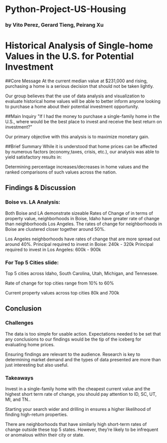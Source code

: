 # Python-Project-US-Housing

### by Vito Perez, Gerard Tieng, Peirang Xu
# Historical Analysis of Single-home Values in the U.S. for Potential Investment

##Core Message
At the current median value at $231,000 and rising, purchasing a home is a serious decision that should not be taken lightly.

Our group believes that the use of data analysis and visualization to evaluate historical home values will be able to better inform anyone looking to purchase a home about their potential investment opportunity.

##Main Inquiry
"If I had the money to purchase a single-family home in the U.S., where would be the best place to invest and receive the best return on investment?"

Our primary objective with this analysis is to maximize monetary gain.

##Brief Summary
While it is understood that home prices can be affected by numerous factors (economy,taxes, crisis, etc.), our analysis was able to yield satisfactory results in:

Determining percentage increases/decreases in home values and the ranked comparisons of such values across the nation.

## Findings & Discussion
### Boise vs. LA Analysis:
Both Boise and LA demonstrate sizeable Rates of Change of in terms of property value, neighborhoods in Boise, Idaho have greater rate of change than neighborhoods Los Angeles. The rates of change for neighborhoods in Boise are clustered closer together around 50%.

Los Angeles neighborhoods have rates of change that are more spread out around 40%. Principal required to invest in Boise: 240k - 320k Principal required to invest in Los Angeles: 600k - 900k

### For Top 5 Cities slide:
Top 5 cities across Idaho, South Carolina, Utah, Michigan, and Tennessee.

Rate of change for top cities range from 10% to 60%

Current property values across top cities 80k and 700k

## Conclusion
### Challenges
The data is too simple for usable action. Expectations needed to be set that any conclusions to our findings would be the tip of the iceberg for evaluating home prices.

Ensuring findings are relevant to the audience. Research is key to determining market demand and the types of data presented are more than just interesting but also useful.

### Takeaways
Invest in a single-family home with the cheapest current value and the highest short term rate of change, you should pay attention to ID, SC, UT, MI, and TN..

Starting your search wider and drilling in ensures a higher likelihood of finding high-return properties.

There are neighborhoods that have similarly high short-term rates of change outside these top 5 states. However, they’re likely to be infrequent or anomalous within their city or state.
